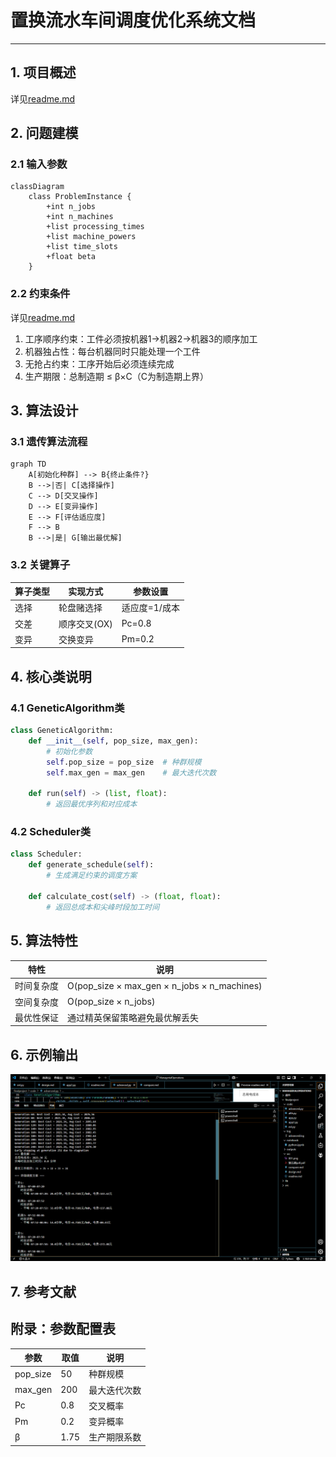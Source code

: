 # 置换流水车间调度优化系统文档

---

## 1. 项目概述

详见[readme.md](./readme.md)

## 2. 问题建模
### 2.1 输入参数






```mermaid
classDiagram
    class ProblemInstance {
        +int n_jobs
        +int n_machines
        +list processing_times
        +list machine_powers
        +list time_slots
        +float beta
    }
```

### 2.2 约束条件


详见[readme.md](./readme.md)
1. 工序顺序约束：工件必须按机器1→机器2→机器3的顺序加工
2. 机器独占性：每台机器同时只能处理一个工件
3. 无抢占约束：工序开始后必须连续完成
4. 生产期限：总制造期 ≤ β×C（C为制造期上界）

## 3. 算法设计
### 3.1 遗传算法流程


```mermaid
graph TD
    A[初始化种群] --> B{终止条件?}
    B -->|否| C[选择操作]
    C --> D[交叉操作]
    D --> E[变异操作]
    E --> F[评估适应度]
    F --> B
    B -->|是| G[输出最优解]
```

### 3.2 关键算子
| 算子类型 | 实现方式 | 参数设置 |
|---------|---------|---------|
| 选择     | 轮盘赌选择 | 适应度=1/成本 |
| 交差     | 顺序交叉(OX) | Pc=0.8 |
| 变异     | 交换变异 | Pm=0.2 |

## 4. 核心类说明
### 4.1 GeneticAlgorithm类
```python
class GeneticAlgorithm:
    def __init__(self, pop_size, max_gen):
        # 初始化参数
        self.pop_size = pop_size  # 种群规模
        self.max_gen = max_gen    # 最大迭代次数
    
    def run(self) -> (list, float):
        # 返回最优序列和对应成本
```

### 4.2 Scheduler类
```python
class Scheduler:
    def generate_schedule(self):
        # 生成满足约束的调度方案
    
    def calculate_cost(self) -> (float, float):
        # 返回总成本和尖峰时段加工时间
```

## 5. 算法特性
| 特性 | 说明 |
|------|------|
| 时间复杂度 | O(pop_size × max_gen × n_jobs × n_machines) |
| 空间复杂度 | O(pop_size × n_jobs) |
| 最优性保证 | 通过精英保留策略避免最优解丢失 |


## 6. 示例输出 
 
![](../outputs/algooutputs.png)

## 7. 参考文献



 
## 附录：参数配置表
| 参数 | 取值 | 说明 |
|-----|-----|-----|
| pop_size | 50 | 种群规模 |
| max_gen | 200 | 最大迭代次数 |
| Pc | 0.8 | 交叉概率 |
| Pm | 0.2 | 变异概率 |
| β | 1.75 | 生产期限系数 |

 